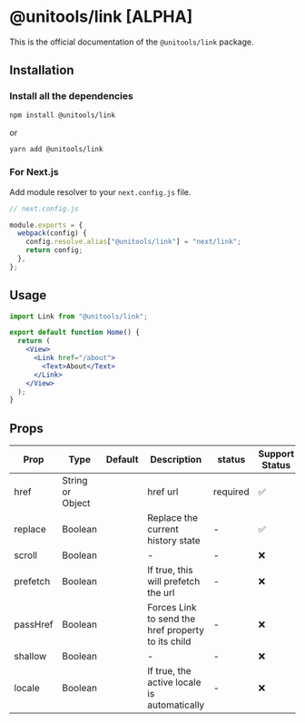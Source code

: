 # @unitools/link [ALPHA]

This is the official documentation of the `@unitools/link` package.

## Installation

### Install all the dependencies

```bash
npm install @unitools/link
```

or

```bash
yarn add @unitools/link
```

### For Next.js

Add module resolver to your `next.config.js` file.

```js
// next.config.js

module.exports = {
  webpack(config) {
    config.resolve.alias["@unitools/link"] = "next/link";
    return config;
  },
};
```

## Usage

```jsx
import Link from "@unitools/link";

export default function Home() {
  return (
    <View>
      <Link href="/about">
        <Text>About</Text>
      </Link>
    </View>
  );
}
```

## Props

| Prop     | Type             | Default | Description                                        | status   | Support Status |
| -------- | ---------------- | ------- | -------------------------------------------------- | -------- | -------------- |
| href     | String or Object |         | href url                                           | required | ✅             |
| replace  | Boolean          |         | Replace the current history state                  | -        | ✅             |
| scroll   | Boolean          |         | -                                                  | -        | ❌             |
| prefetch | Boolean          |         | If true, this will prefetch the url                | -        | ❌             |
| passHref | Boolean          |         | Forces Link to send the href property to its child | -        | ❌             |
| shallow  | Boolean          |         | -                                                  | -        | ❌             |
| locale   | Boolean          |         | If true, the active locale is automatically        | -        | ❌             |
